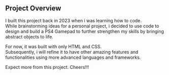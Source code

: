 ## Project Overview

I built this project back in 2023 when i was learning how to code.  
While brainstorming ideas for a personal project, i decided to use code to design and build a PS4 Gamepad to further strengthen my skills by bringing abstract objects to life.  

For now, it was built with only HTML and CSS.  
Subsequently, i will refine it to have other amazing features and functionalities using more advanced languages and frameworks.  

Expect more from this project. Cheers!!!
